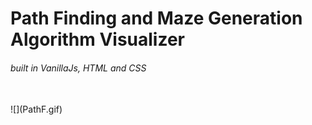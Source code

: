 <h1> Path Finding and Maze Generation Algorithm Visualizer</h1>
<h6> built in VanillaJs, HTML and CSS</h6>
<br/>
![](PathF.gif)








